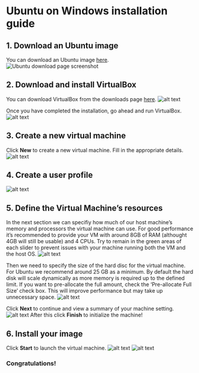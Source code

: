 # Ubuntu on Windows installation guide
## 1. Download an Ubuntu image
You can download an Ubuntu image [here](https://ubuntu.com/download/desktop).
![Ubuntu download page screenshot](../chrome_ncSeJqhVoC.png)

## 2. Download and install VirtualBox
You can download VirtualBox from the downloads page [here](https://www.virtualbox.org/wiki/Downloads).
![alt text](../image.png)

Once you have completed the installation, go ahead and run VirtualBox.
![alt text](../image-1.png)

## 3. Create a new virtual machine
Click **New** to create a new virtual machine. Fill in the appropriate details.
![alt text](../image-3.png)

## 4. Create a user profile
![alt text](../image-4.png)

## 5. Define the Virtual Machine’s resources
In the next section we can specifiy how much of our host machine’s memory and processors the virtual machine can use. For good performance it’s recommended to provide your VM with around 8GB of RAM (althought 4GB will still be usable) and 4 CPUs. Try to remain in the green areas of each slider to prevent issues with your machine running both the VM and the host OS.
![alt text](../image-5.png)

Then we need to specify the size of the hard disc for the virtual machine. For Ubuntu we recommend around 25 GB as a minimum. By default the hard disk will scale dynamically as more memory is required up to the defined limit. If you want to pre-allocate the full amount, check the ‘Pre-allocate Full Size’ check box. This will improve performance but may take up unnecessary space.
![alt text](../image-7.png)

Click **Next** to continue and view a summary of your machine setting.
![alt text](../image-8.png)
After this click **Finish** to initialize the machine!

## 6. Install your image
Click **Start** to launch the virtual machine.
![alt text](../image-9.png)
![alt text](../image-10.png)

### Congratulations!
